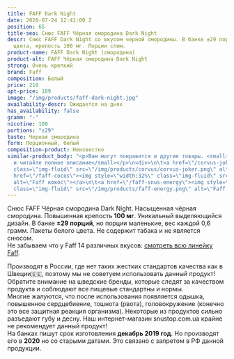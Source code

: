 ```yaml
---
title: FAFF Dark Night
date: 2020-07-24 12:41:00 Z
position: 65
title-seo: Снюс FAFF Чёрная смородина Dark Night
descr: Снюс FAFF Dark Night со вкусом черной смородины. В банке ±29 порций белого
  цвета, крепость 100 мг. Порции слим.
product-name: FAFF Dark Night (смородина)
product-alt: FAFF Чёрная смородина Dark Night
strong: Очень крепкий
brand: Faff
composition: Белый
price: 210
opt-price: 189
image: "/img/products/faff-dark-night.jpg"
availability-descr: Ожидается на днях
has_availability: false
gramm: "-"
nicotine: 100
portions: "±29"
taste: Черная смородина
form: Порционный, белый
composition-product: Неизвестно
similar-product_body: "<p>Вам могут понравится и другие товары. <small>Жмите на картинки
  и читайте полное описание</small></p>\n<div>\n\t<a href=\"/corvus-joker\"><img style=\"width:32%\"
  class=\"img-fluid\" src=\"/img/products/corvus/corvus-joker.png\" alt=\"Корвус джокер\"></a>\n\t<a
  href=\"/faff-cocos\"><img style=\"width:32%\" class=\"img-fluid\" src=\"/img/products/faff-cocos.png\"
  alt=\"Faff кокос\"></a>\n\t<a href=\"/faff-snus-energy\"><img style=\"width:32%\"
  class=\"img-fluid\" src=\"/img/products/faff-energy.png\" alt=\"Faff Enedry\"></a>\n</div>"
---
```


Снюс FAFF Чёрная смородина Dark Night. Насыщенная чёрная смородина. Повышенная крепость **100 мг**. Уникальный выделяющийся дизайн. В банке **±29 порций**, но порции маленькие, вес каждой 0,6 грамм. Пакеты белого цвета. Не содержит табака и не является снюсом.<br>
Не забываем что у Faff 14 различных вкусов: [смотреть всю линейку Faff](/faff).

Производят в России, где нет таких жестких стандартов качества как в Швеции🇸🇪, поэтому мы не советуем использовать данный продукт! Обратите внимание на шведские бренды, которые следят за качеством продукта и соблюдают все пищевые стандартны и нормы.<br>
Многие жалуются, что после использования появляется одышка, повышенное сердцебиение, тошнота (рвота), головокружение (конечно это все защитная реакция организма). Некоторые из продуктов сильно разъедают губу и десну. Наш интернет-магазин snustop.com.ua крайне не рекомендует данный продукт!<br>
На банках пишут срок изготовления **декабрь 2019 год**. Но производят его в **2020** но со старыми датами. Это связано с запретом в РФ данной продукции.